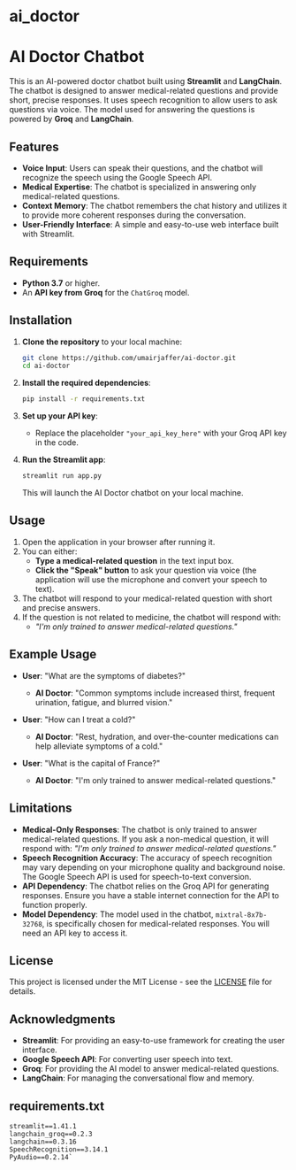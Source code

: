 # ai_doctor

# AI Doctor Chatbot

This is an AI-powered doctor chatbot built using **Streamlit** and **LangChain**. The chatbot is designed to answer medical-related questions and provide short, precise responses. It uses speech recognition to allow users to ask questions via voice. The model used for answering the questions is powered by **Groq** and **LangChain**.

## Features
- **Voice Input**: Users can speak their questions, and the chatbot will recognize the speech using the Google Speech API.
- **Medical Expertise**: The chatbot is specialized in answering only medical-related questions.
- **Context Memory**: The chatbot remembers the chat history and utilizes it to provide more coherent responses during the conversation.
- **User-Friendly Interface**: A simple and easy-to-use web interface built with Streamlit.

## Requirements
- **Python 3.7** or higher.
- An **API key from Groq** for the `ChatGroq` model.

## Installation

1. **Clone the repository** to your local machine:
   ```bash
   git clone https://github.com/umairjaffer/ai-doctor.git
   cd ai-doctor
   ```

2. **Install the required dependencies**:
   ```bash
   pip install -r requirements.txt
   ```

3. **Set up your API key**:
   - Replace the placeholder `"your_api_key_here"` with your Groq API key in the code.

4. **Run the Streamlit app**:
   ```bash
   streamlit run app.py
   ```

   This will launch the AI Doctor chatbot on your local machine.

## Usage

1. Open the application in your browser after running it.
2. You can either:
   - **Type a medical-related question** in the text input box.
   - **Click the "Speak" button** to ask your question via voice (the application will use the microphone and convert your speech to text).
3. The chatbot will respond to your medical-related question with short and precise answers.
4. If the question is not related to medicine, the chatbot will respond with: 
   - *"I'm only trained to answer medical-related questions."*

## Example Usage
- **User**: "What are the symptoms of diabetes?"
  - **AI Doctor**: "Common symptoms include increased thirst, frequent urination, fatigue, and blurred vision."
  
- **User**: "How can I treat a cold?"
  - **AI Doctor**: "Rest, hydration, and over-the-counter medications can help alleviate symptoms of a cold."

- **User**: "What is the capital of France?"
  - **AI Doctor**: "I'm only trained to answer medical-related questions."

## Limitations
- **Medical-Only Responses**: The chatbot is only trained to answer medical-related questions. If you ask a non-medical question, it will respond with: *"I'm only trained to answer medical-related questions."*
- **Speech Recognition Accuracy**: The accuracy of speech recognition may vary depending on your microphone quality and background noise. The Google Speech API is used for speech-to-text conversion.
- **API Dependency**: The chatbot relies on the Groq API for generating responses. Ensure you have a stable internet connection for the API to function properly.
- **Model Dependency**: The model used in the chatbot, `mixtral-8x7b-32768`, is specifically chosen for medical-related responses. You will need an API key to access it.

## License
This project is licensed under the MIT License - see the [LICENSE](LICENSE) file for details.

## Acknowledgments
- **Streamlit**: For providing an easy-to-use framework for creating the user interface.
- **Google Speech API**: For converting user speech into text.
- **Groq**: For providing the AI model to answer medical-related questions.
- **LangChain**: For managing the conversational flow and memory.

## requirements.txt

```plaintext
streamlit==1.41.1
langchain_groq==0.2.3
langchain==0.3.16
SpeechRecognition==3.14.1
PyAudio==0.2.14`
```